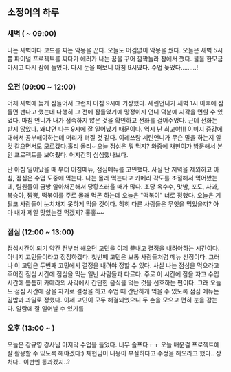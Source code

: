 ## 소정이의 하루

### 새벽 ( ~ 09:00)

나는 새벽마다 코드를 짜는 악몽을 꾼다. 오늘도 어김없이 악몽을 꿨다. 
오늘은 새벽 5시쯤 파이널 프로젝트를 짜다가 에러가 나는 꿈을 꾸어 깜짝놀라 잠에서 깼다.
물을 한모금 마시고 다시 잠에 들었다.
다시 눈을 떠보니 아침 9시였다. 
수업 늦었다.........!

### 오전 (09:00 ~ 12:00)
어제 새벽에 늦게 잠들어서 그런지 아침 9시에 기상했다. 세린언니가 새벽 1시 이후에 잠들면 팬다고 했는데 다행히 그 전에 잠들었기에 망정이지 언니 덕분에 지각을 면할 수 있었다. 
마침 언니가 내가 접속하지 않은 것을 확인하고 전화를 걸어주었다. 근데 전화는 받지 않았다. 왜냐면 나는 9시에 잘 일어났기 때문이다. 역시 난 최고야!!!
이미지 증강에 대해서 공부해야하는데 머리가 터질 것 같다. 이레쓰랑 세린언니가 무슨 말을 하는지 알 것 같으면서도 모르겠다.홀리 몰리~ 오늘 점심은 뭐 먹지? 
와중에 채현이가 방문해서 본인 프로젝트를 보여줬다. 어지간히 심심했나보다. 

난 아침 일어났을 때 부터 아침메뉴, 점심메뉴를 고민했다. 사실 난 저녁을 제외하고 아침, 점심은 수업 도중에 먹는다.
나는 몰래 먹는다고 카메라 각도를 조절해서 먹어봤는데, 팀원들이 금방 알아채곤해서 당황스러울 때가 많다.
초당 옥수수, 맛밤, 포도, 사과, 복숭아, 짬뽕, 떡볶이를 주로 몰래 먹곤 하는데 오늘은 "떡볶이" 너로 정했다. 
오늘은 기필코 사람들이 눈치채지 못하게 먹을 것이다. 히히 다른 사람들은 무엇을 먹었을까? 아마 내가 제일 맛있는걸 먹겠지? 홓홓~~

### 점심 (12:00 ~ 13:00)
점심시간이 되기 약간 전부터 해오던 고민을 이제 끝내고 결정을 내려야하는 시간이다.
아니지 고민들이라고 정정하겠다.
첫번째 고민은 보통 사람들처럼 메뉴 선정이다.
그러나 이 고민은 두번째 고민에서 결정을 내려야 정할 수 있다.
사실 나는 점심을 먹으라고 주어진 점심 시간에 점심을 먹는 일반 사람들과 다르다.
주로 이 시간에 잠을 자고 수업 시간에 틈틈히 카메라의 사각에서 간단한 음식을 먹는 것을 선호하는 편이다.
그래 오늘도 점심 시간에 잠을 자기로 결정을 하고 수업 때 간단하게 먹을 수 있도록
점심 메뉴는 김밥과 과일로 정했다.
이제 고민이 모두 해결되었으니 두 손을 모으고 편히 눈을 감는다.
알람에 잘 일어날 수 있기를

### 오후 (13:00 ~ )

오늘은 강규영 강사님 마지막 수업을 들었다. 너무 슬프다ㅜㅜ 오늘 배운걸 프로젝트에 잘 활용할 수 있도록 해야겠다:)
채현님이 내용이 부실하다고 수정을 해오라고 했다.. 상처다.. 이번엔 통과겠지..?
